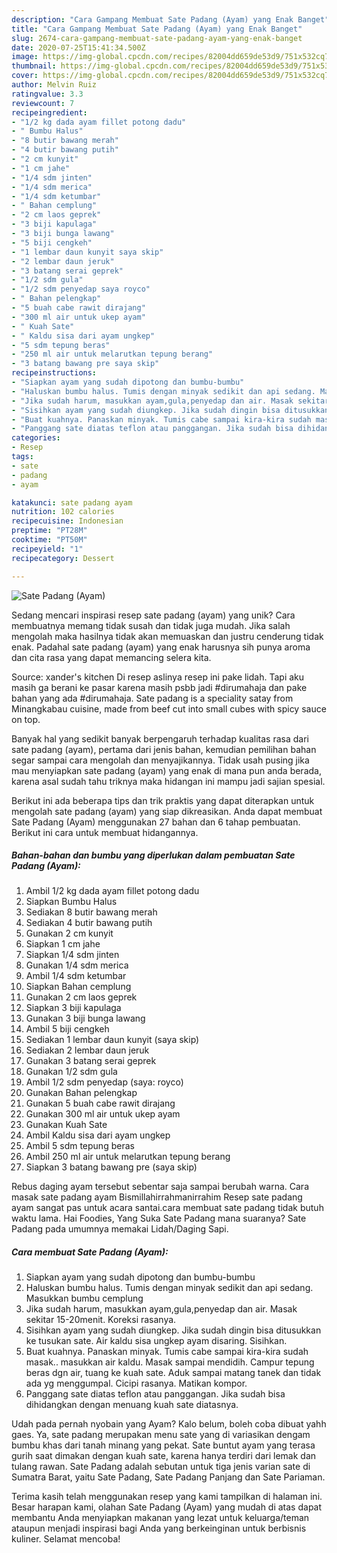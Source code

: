 ```yaml
---
description: "Cara Gampang Membuat Sate Padang (Ayam) yang Enak Banget"
title: "Cara Gampang Membuat Sate Padang (Ayam) yang Enak Banget"
slug: 2674-cara-gampang-membuat-sate-padang-ayam-yang-enak-banget
date: 2020-07-25T15:41:34.500Z
image: https://img-global.cpcdn.com/recipes/82004dd659de53d9/751x532cq70/sate-padang-ayam-foto-resep-utama.jpg
thumbnail: https://img-global.cpcdn.com/recipes/82004dd659de53d9/751x532cq70/sate-padang-ayam-foto-resep-utama.jpg
cover: https://img-global.cpcdn.com/recipes/82004dd659de53d9/751x532cq70/sate-padang-ayam-foto-resep-utama.jpg
author: Melvin Ruiz
ratingvalue: 3.3
reviewcount: 7
recipeingredient:
- "1/2 kg dada ayam fillet potong dadu"
- " Bumbu Halus"
- "8 butir bawang merah"
- "4 butir bawang putih"
- "2 cm kunyit"
- "1 cm jahe"
- "1/4 sdm jinten"
- "1/4 sdm merica"
- "1/4 sdm ketumbar"
- " Bahan cemplung"
- "2 cm laos geprek"
- "3 biji kapulaga"
- "3 biji bunga lawang"
- "5 biji cengkeh"
- "1 lembar daun kunyit saya skip"
- "2 lembar daun jeruk"
- "3 batang serai geprek"
- "1/2 sdm gula"
- "1/2 sdm penyedap saya royco"
- " Bahan pelengkap"
- "5 buah cabe rawit dirajang"
- "300 ml air untuk ukep ayam"
- " Kuah Sate"
- " Kaldu sisa dari ayam ungkep"
- "5 sdm tepung beras"
- "250 ml air untuk melarutkan tepung berang"
- "3 batang bawang pre saya skip"
recipeinstructions:
- "Siapkan ayam yang sudah dipotong dan bumbu-bumbu"
- "Haluskan bumbu halus. Tumis dengan minyak sedikit dan api sedang. Masukkan bumbu cemplung"
- "Jika sudah harum, masukkan ayam,gula,penyedap dan air. Masak sekitar 15-20menit. Koreksi rasanya."
- "Sisihkan ayam yang sudah diungkep. Jika sudah dingin bisa ditusukkan ke tusukan sate. Air kaldu sisa ungkep ayam disaring. Sisihkan."
- "Buat kuahnya. Panaskan minyak. Tumis cabe sampai kira-kira sudah masak.. masukkan air kaldu. Masak sampai mendidih. Campur tepung beras dgn air, tuang ke kuah sate. Aduk sampai matang tanek dan tidak ada yg menggumpal. Cicipi rasanya. Matikan kompor."
- "Panggang sate diatas teflon atau panggangan. Jika sudah bisa dihidangkan dengan menuang kuah sate diatasnya."
categories:
- Resep
tags:
- sate
- padang
- ayam

katakunci: sate padang ayam 
nutrition: 102 calories
recipecuisine: Indonesian
preptime: "PT28M"
cooktime: "PT50M"
recipeyield: "1"
recipecategory: Dessert

---
```



![Sate Padang (Ayam)](https://img-global.cpcdn.com/recipes/82004dd659de53d9/751x532cq70/sate-padang-ayam-foto-resep-utama.jpg)

Sedang mencari inspirasi resep sate padang (ayam) yang unik? Cara membuatnya memang tidak susah dan tidak juga mudah. Jika salah mengolah maka hasilnya tidak akan memuaskan dan justru cenderung tidak enak. Padahal sate padang (ayam) yang enak harusnya sih punya aroma dan cita rasa yang dapat memancing selera kita.

Source: xander&#39;s kitchen Di resep aslinya resep ini pake lidah. Tapi aku masih ga berani ke pasar karena masih psbb jadi #dirumahaja dan pake bahan yang ada #dirumahaja. Sate padang is a speciality satay from Minangkabau cuisine, made from beef cut into small cubes with spicy sauce on top.

Banyak hal yang sedikit banyak berpengaruh terhadap kualitas rasa dari sate padang (ayam), pertama dari jenis bahan, kemudian pemilihan bahan segar sampai cara mengolah dan menyajikannya. Tidak usah pusing jika mau menyiapkan sate padang (ayam) yang enak di mana pun anda berada, karena asal sudah tahu triknya maka hidangan ini mampu jadi sajian spesial.


Berikut ini ada beberapa tips dan trik praktis yang dapat diterapkan untuk mengolah sate padang (ayam) yang siap dikreasikan. Anda dapat membuat Sate Padang (Ayam) menggunakan 27 bahan dan 6 tahap pembuatan. Berikut ini cara untuk membuat hidangannya.

<!--inarticleads1-->

##### Bahan-bahan dan bumbu yang diperlukan dalam pembuatan Sate Padang (Ayam):

1. Ambil 1/2 kg dada ayam fillet potong dadu
1. Siapkan  Bumbu Halus
1. Sediakan 8 butir bawang merah
1. Sediakan 4 butir bawang putih
1. Gunakan 2 cm kunyit
1. Siapkan 1 cm jahe
1. Siapkan 1/4 sdm jinten
1. Gunakan 1/4 sdm merica
1. Ambil 1/4 sdm ketumbar
1. Siapkan  Bahan cemplung
1. Gunakan 2 cm laos geprek
1. Siapkan 3 biji kapulaga
1. Gunakan 3 biji bunga lawang
1. Ambil 5 biji cengkeh
1. Sediakan 1 lembar daun kunyit (saya skip)
1. Sediakan 2 lembar daun jeruk
1. Gunakan 3 batang serai geprek
1. Gunakan 1/2 sdm gula
1. Ambil 1/2 sdm penyedap (saya: royco)
1. Gunakan  Bahan pelengkap
1. Gunakan 5 buah cabe rawit dirajang
1. Gunakan 300 ml air untuk ukep ayam
1. Gunakan  Kuah Sate
1. Ambil  Kaldu sisa dari ayam ungkep
1. Ambil 5 sdm tepung beras
1. Ambil 250 ml air untuk melarutkan tepung berang
1. Siapkan 3 batang bawang pre (saya skip)


Rebus daging ayam tersebut sebentar saja sampai berubah warna. Cara masak sate padang ayam Bismillahirrahmanirrahim Resep sate padang ayam sangat pas untuk acara santai.cara membuat sate padang tidak butuh waktu lama. Hai Foodies, Yang Suka Sate Padang mana suaranya? Sate Padang pada umumnya memakai Lidah/Daging Sapi. 

<!--inarticleads2-->

##### Cara membuat Sate Padang (Ayam):

1. Siapkan ayam yang sudah dipotong dan bumbu-bumbu
1. Haluskan bumbu halus. Tumis dengan minyak sedikit dan api sedang. Masukkan bumbu cemplung
1. Jika sudah harum, masukkan ayam,gula,penyedap dan air. Masak sekitar 15-20menit. Koreksi rasanya.
1. Sisihkan ayam yang sudah diungkep. Jika sudah dingin bisa ditusukkan ke tusukan sate. Air kaldu sisa ungkep ayam disaring. Sisihkan.
1. Buat kuahnya. Panaskan minyak. Tumis cabe sampai kira-kira sudah masak.. masukkan air kaldu. Masak sampai mendidih. Campur tepung beras dgn air, tuang ke kuah sate. Aduk sampai matang tanek dan tidak ada yg menggumpal. Cicipi rasanya. Matikan kompor.
1. Panggang sate diatas teflon atau panggangan. Jika sudah bisa dihidangkan dengan menuang kuah sate diatasnya.


Udah pada pernah nyobain yang Ayam? Kalo belum, boleh coba dibuat yahh gaes. Ya, sate padang merupakan menu sate yang di variasikan dengam bumbu khas dari tanah minang yang pekat. Sate buntut ayam yang terasa gurih saat dimakan dengan kuah sate, karena hanya terdiri dari lemak dan tulang rawan. Sate Padang adalah sebutan untuk tiga jenis varian sate di Sumatra Barat, yaitu Sate Padang, Sate Padang Panjang dan Sate Pariaman. 

Terima kasih telah menggunakan resep yang kami tampilkan di halaman ini. Besar harapan kami, olahan Sate Padang (Ayam) yang mudah di atas dapat membantu Anda menyiapkan makanan yang lezat untuk keluarga/teman ataupun menjadi inspirasi bagi Anda yang berkeinginan untuk berbisnis kuliner. Selamat mencoba!
